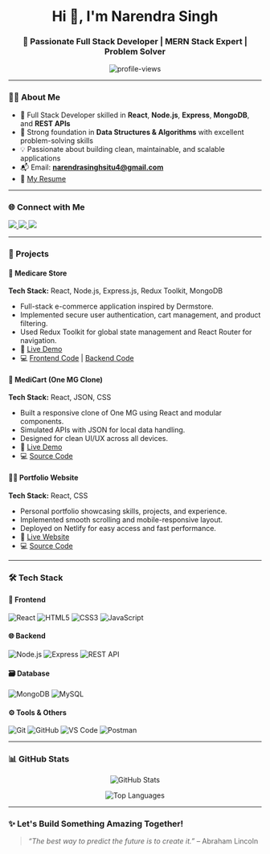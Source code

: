 <h1 align="center">Hi 👋, I'm Narendra Singh</h1>
<h3 align="center">🚀 Passionate Full Stack Developer | MERN Stack Expert | Problem Solver</h3>

<p align="center">
  <img src="https://komarev.com/ghpvc/?username=narendra5305&label=Profile%20views&color=27ae60&style=flat" alt="profile-views" />
</p>

---

### 🧑‍💻 About Me
- 💼 Full Stack Developer skilled in **React**, **Node.js**, **Express**, **MongoDB**, and **REST APIs**  
- 🧠 Strong foundation in **Data Structures & Algorithms** with excellent problem-solving skills  
- 💡 Passionate about building clean, maintainable, and scalable applications  
- 📬 Email: **narendrasinghsitu4@gmail.com**  
- 📄 [My Resume](https://drive.google.com/file/d/1HUueN98VJ8RGgnB1VBhCwCIAA_QrjpX-/view?usp=drive_link)  

---

### 🌐 Connect with Me

<p align="left">
  <a href="https://www.linkedin.com/in/narendra-5305/" target="_blank">
    <img src="https://img.shields.io/badge/LinkedIn-0A66C2?style=for-the-badge&logo=linkedin&logoColor=white" />
  </a>
  <a href="https://github.com/Narendra5305" target="_blank">
    <img src="https://img.shields.io/badge/GitHub-181717?style=for-the-badge&logo=github&logoColor=white" />
  </a>
  <a href="https://narendra-singh-developer.netlify.app/" target="_blank">
    <img src="https://img.shields.io/badge/Portfolio-27AE60?style=for-the-badge&logo=About.me&logoColor=white" />
  </a>
</p>

---

### 💼 Projects

#### 🏥 Medicare Store  
**Tech Stack:** React, Node.js, Express.js, Redux Toolkit, MongoDB  
- Full-stack e-commerce application inspired by Dermstore.  
- Implemented secure user authentication, cart management, and product filtering.  
- Used Redux Toolkit for global state management and React Router for navigation.  
- 🔗 [Live Demo](https://medicarewebsite01.netlify.app/)  
- 💻 [Frontend Code](https://github.com/Narendra5305/mediCareStore) | [Backend Code](https://github.com/Narendra5305/mediCartBackend)

#### 💊 MediCart (One MG Clone)  
**Tech Stack:** React, JSON, CSS  
- Built a responsive clone of One MG using React and modular components.  
- Simulated APIs with JSON for local data handling.  
- Designed for clean UI/UX across all devices.  
- 🔗 [Live Demo](https://one-mg.netlify.app)  
- 💻 [Source Code](https://github.com/Narendra5305/onemgclone)

#### 🧑‍💼 Portfolio Website  
**Tech Stack:** React, CSS  
- Personal portfolio showcasing skills, projects, and experience.  
- Implemented smooth scrolling and mobile-responsive layout.  
- Deployed on Netlify for easy access and fast performance.  
- 🔗 [Live Website](https://narendra-singh-developer.netlify.app/)  
- 💻 [Source Code](https://github.com/Narendra5305/newportfolio)

---

### 🛠️ Tech Stack

#### 🚀 Frontend
![React](https://img.shields.io/badge/-React-61DAFB?style=for-the-badge&logo=react&logoColor=black)
![HTML5](https://img.shields.io/badge/-HTML5-E34F26?style=for-the-badge&logo=html5&logoColor=white)
![CSS3](https://img.shields.io/badge/-CSS3-1572B6?style=for-the-badge&logo=css3)
![JavaScript](https://img.shields.io/badge/-JavaScript-F7DF1E?style=for-the-badge&logo=javascript&logoColor=black)

#### 🌐 Backend
![Node.js](https://img.shields.io/badge/-Node.js-339933?style=for-the-badge&logo=nodedotjs&logoColor=white)
![Express](https://img.shields.io/badge/-Express.js-000000?style=for-the-badge&logo=express&logoColor=white)
![REST API](https://img.shields.io/badge/-REST%20API-0052CC?style=for-the-badge)

#### 🗃️ Database
![MongoDB](https://img.shields.io/badge/-MongoDB-4EA94B?style=for-the-badge&logo=mongodb)
![MySQL](https://img.shields.io/badge/-MySQL-4479A1?style=for-the-badge&logo=mysql&logoColor=white)

#### ⚙️ Tools & Others
![Git](https://img.shields.io/badge/-Git-F05032?style=for-the-badge&logo=git&logoColor=white)
![GitHub](https://img.shields.io/badge/-GitHub-181717?style=for-the-badge&logo=github)
![VS Code](https://img.shields.io/badge/-VS%20Code-007ACC?style=for-the-badge&logo=visual-studio-code)
![Postman](https://img.shields.io/badge/-Postman-FF6C37?style=for-the-badge&logo=postman&logoColor=white)

---

### 📊 GitHub Stats

<p align="center">
  <img src="https://github-readme-stats.vercel.app/api?username=narendra5305&show_icons=true&theme=radical" alt="GitHub Stats" />
</p>

<p align="center">
  <img src="https://github-readme-stats.vercel.app/api/top-langs/?username=narendra5305&layout=compact&theme=radical" alt="Top Languages" />
</p>

---

### ✨ Let's Build Something Amazing Together!
> *“The best way to predict the future is to create it.”* – Abraham Lincoln
